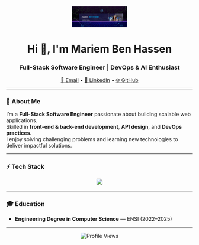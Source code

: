 <p align="center">
  <img src="https://github.com/mariembenhassen/Mariem-Ben-Hassen/blob/main/Mariem%20Ben%20Hassen.png" alt="Mariem Ben Hassen Logo" width="150"/>
</p>

<h1 align="center">Hi 👋, I'm Mariem Ben Hassen</h1>
<h3 align="center">Full-Stack Software Engineer | DevOps & AI Enthusiast</h3>

<p align="center">
  <a href="mailto:mariem.benhassen@ensi-uma.tn">📩 Email</a> •
  <a href="https://www.linkedin.com/in/mariem-ben-hassen-8bb5ab2a4/">💼 LinkedIn</a> •
  <a href="https://github.com/mariembenhassen">🌐 GitHub</a>
</p>

---

### 🧠 About Me
I’m a **Full-Stack Software Engineer** passionate about building scalable web applications.  
Skilled in **front-end & back-end development**, **API design**, and **DevOps practices**.  
I enjoy solving challenging problems and learning new technologies to deliver impactful solutions.

---

### ⚡ Tech Stack
<p align="center">
  <img src="https://skillicons.dev/icons?i=js,ts,react,angular,nodejs,python,java,php,docker,kubernetes,git,postgresql,mysql,mongodb" />
</p>

---

### 🎓 Education
- **Engineering Degree in Computer Science** — ENSI (2022–2025)  

---

<p align="center">
  <img src="https://komarev.com/ghpvc/?username=mariembenhassen&color=blue&style=flat-square" alt="Profile Views"/>
</p>
